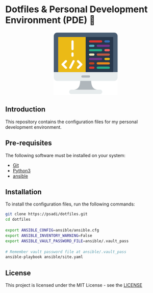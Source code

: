 # Dotfiles & Personal Development Environment (PDE) 🚀

<p align="center">
  <img src="https://raw.githubusercontent.com/psadi/dotfiles/main/assets/image.png" alt="alt text" width="200" height="200">
</p>

## Introduction

This repository contains the configuration files for my personal development environment.

## Pre-requisites

The following software must be installed on your system:

- [Git](https://git-scm.com/)
- [Python3](https://www.python.org/)
- [ansible](https://www.ansible.com/)

## Installation

To install the configuration files, run the following commands:

```bash
git clone https://psadi/dotfiles.git
cd dotfiles

export ANSIBLE_CONFIG=ansible/ansible.cfg
export ANSIBLE_INVENTORY_WARNING=False
export ANSIBLE_VAULT_PASSWORD_FILE=ansible/.vault_pass

# Remember vault password file at ansible/.vault_pass
ansible-playbook ansible/site.yaml
```

## License

This project is licensed under the MIT License - see the [LICENSE](LICENSE)
